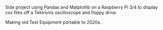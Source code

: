 Side project using Pandas and Matplotlib on a Raspberry Pi 3/4 to display csv files off a Tektronix oscilloscope and floppy drive.

Making old Test Equipment portable to 2020s.
